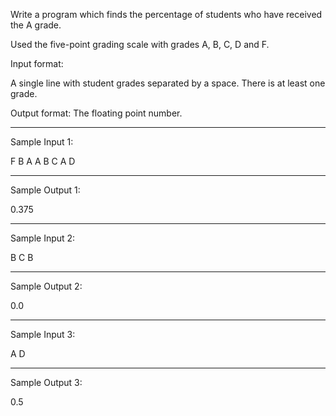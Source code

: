 Write a program which finds the percentage of students who have received the A grade.

Used the five-point grading scale with grades A, B, C, D and F.

Input format:

A single line with student grades separated by a space. There is at least one grade.

Output format:
The floating point number.
__________________________________________________
Sample Input 1:

F B A A B C A D
____________________________________________________
Sample Output 1:

0.375
____________________________________________________
Sample Input 2:

B C B
____________________________________________________
Sample Output 2:

0.0
______________________________________________________
Sample Input 3:

A D
_______________________________________________________
Sample Output 3:

0.5
